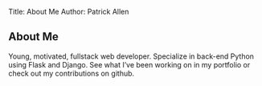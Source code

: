 Title: About Me
Author: Patrick Allen

## About Me
Young, motivated, fullstack web developer.
Specialize in back-end Python using Flask and Django.
See what I’ve been working on in my portfolio
or check out my contributions on github.
